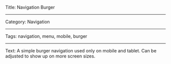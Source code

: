 Title: Navigation Burger

---

Category: Navigation

---

Tags: navigation, menu, mobile, burger

---

Text: A simple burger navigation used only on mobile and tablet. Can be adjusted to show up on more screen sizes.
